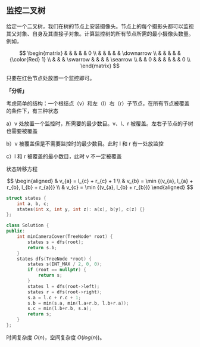 ## 监控二叉树
给定一个二叉树，我们在树的节点上安装摄像头。节点上的每个摄影头都可以监视其父对象、自身及其直接子对象。计算监控树的所有节点所需的最小摄像头数量。例如，

$$
\begin{matrix}
& & & & & 0 \\
& & & & & \downarrow \\
& & & & & {\color{Red} 1} \\
& & & \swarrow & & & & \searrow \\
& & 0 & & & & & & 0 \\
\end{matrix}
$$

只要在红色节点处放置一个监控即可。

**「分析」**

考虑简单的结构：一个根结点（v）和左（l）右（r）子节点，在所有节点被覆盖的条件下，有三种状态

a）v 处放置一个监控时，所需要的最少数目。v、l、r 被覆盖。左右子节点的子树也需要被覆盖

b）v 被覆盖但是不需要监控时的最少数目。此时 l 和 r 有一处放监控

c）l 和 r 被覆盖的最小数目，此时 v 不一定被覆盖

状态转移方程

$$
\begin{aligned}
& v_{a} = l_{c} + r_{c} + 1 \\
& v_{b} = \min {(v_{a}, l_{a} + r_{b}, l_{b} + r_{a})} \\
& v_{c} = \min {(v_{a}, l_{b} + r_{b})}
\end{aligned}
$$


```cpp
struct states {
    int a, b, c;
    states(int x, int y, int z): a(x), b(y), c(z) {}
};

class Solution {
public:
    int minCameraCover(TreeNode* root) {
        states s = dfs(root);
        return s.b;
    }
    states dfs(TreeNode *root) {
        states s(INT_MAX / 2, 0, 0);
        if (root == nullptr) {
            return s;
        }
        states l = dfs(root->left);
        states r = dfs(root->right);
        s.a = l.c + r.c + 1;
        s.b = min(s.a, min(l.a+r.b, l.b+r.a));
        s.c = min(l.b+r.b, s.a);
        return s;
    }
};

```
时间复杂度 $O(n)$，空间复杂度 $O(log(n))$。
